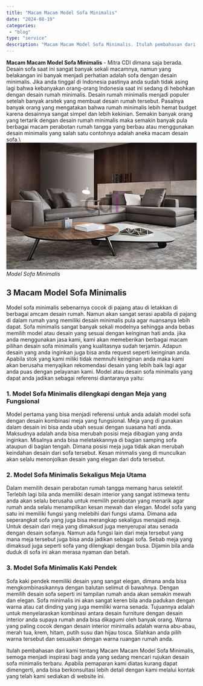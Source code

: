 ```yaml
---
title: "Macam Macam Model Sofa Minimalis"
date: "2024-08-19"
categories:
 - "blog"
type: "service"
description: "Macam Macam Model Sofa Minimalis. Itulah pembahasan dari kami tentang Macam Macam Model Sofa Minimalis, semoga menjadi inspirasi bagi anda yang sedang menca..."
---
```


**Macam Macam Model Sofa Minimalis** - Mitra CDI dimana saja berada. Desain sofa saat ini sangat banyak sekali macamnya, namun yang belakangan ini banyak menjadi perhatian adalah sofa dengan desain minimalis. Jika anda tinggal di Indonesia pastinya anda sudah tidak asing lagi bahwa kebanyakan orang-orang Indonesia saat ini sedang di hebohkan dengan desain rumah minimalis. Desain rumah minimalis menjadi populer setelah banyak arsitek yang membuat desain rumah tersebut. Pasalnya banyak orang yang mengatakan bahwa rumah minimalis lebih hemat budget karena desainnya sangat simpel dan lebih kekinian. Semakin banyak orang yang tertarik dengan desain rumah minimalis maka semakin banyak pula berbagai macam perabotan rumah tangga yang berbau atau menggunakan desain minimalis yang salah satu contohnya adalah aneka macam desain sofa.\\
![Macam Macam Model Sofa Minimalis](/images/blog/desain-sofa-minimalis.jpg)
*Model Sofa Minimalis*

## 3 Macam Model Sofa Minimalis

Model sofa minimalis sebenarnya cocok di pajang atau di letakkan di berbagai amcam desain rumah. Namun akan sangat serasi apabila di pajang di dalam rumah yang memiliki desain minimalis pula agar nuansanya lebih dapat. Sofa minimalis sangat banyak sekali modelnya sehingga anda bebas memilih model atau desain yang sesuai dengan keinginan hati anda. jika anda menggunakan jasa kami, kami akan memeberikan berbagai macam pilihan desain sofa minimalis yang kualitasnya sudah terjamin. Adapun desain yang anda inginkan juga bisa anda request seperti keinginan anda. Apabila stok yang kami miliki tidak memnuhi keinginan anda maka kami akan berusaha menyajikan rekomendasi desain yang lebih baik lagi agar anda puas dengan pelayanan kami. Model atau desain sofa minimalis yang dapat anda jadikan sebagai referensi diantaranya yaitu:
### 1\. Model Sofa Minimalis dilengkapi dengan Meja yang Fungsional

Model pertama yang bisa menjadi referensi untuk anda adalah model sofa dengan desain kombinasi meja yang fungsional. Meja yang di gunakan dalam desain ini bisa anda ubah sesuai dengan suasana hati anda. Maksudnya adalah anda bisa merubah posisi meja dibagian yang anda inginkan. Misalnya anda bisa meletakkannya di bagian samping sofa ataupun di bagian tengah. Dimana posisi meja juga tidak akan merubah keindahan desain dari sofa tersebut. Kesan minmalis yang di munculkan akan selalu menonjolkan desain yang elegan dari dofa tersebut.

### 2\. Model Sofa Minimalis Sekaligus Meja Utama

Dalam memilih desain perabotan rumah tangga memang harus selektif. Terlebih lagi bila anda memiliki desain interior yang sangat istimewa tentu anda akan selalu berusaha untuk memilih perabotan yang menarik agar rumah anda selalu menampilkan kesan mewah dan elegan. Model sofa yang satu ini memiliki fungsi yang melebihi dari fungsi utama. Dimana ada seperangkat sofa yang juga bisa merangkap sekaligus menajadi meja. Untuk desain dari meja yang dimaksud juga menyerupai atau senada dengan desain sofanya. Namun ada fungsi lain dari meja tersebut yang mana meja tersebut juga bisa anda jadikan sebagai sofa. Sebab meja yang dimaksud juga seperti sofa yang dilengkapi dengan busa. Dijamin bila anda duduk di sofa ini akan merasa nyaman dan betah.

### 3\. Model Sofa Minimalis Kaki Pendek

Sofa kaki pendek memiliki desain yang sangat elegan, dimana anda bisa mengkombinasikannya dengan balutan selimut di bawahnya. Dengan memilih desain sofa seperti ini tampilan rumah anda akan semakin mewah dan elegan. Sofa minimalis ini akan sangat keren bila anda padukan dengan warna atau cat dinding yang juga memiliki warna senada. Tujuannya adalah untuk menyelaraskan kombinasi antara desain furniture dengan desain interior anda supaya rumah anda bisa dikagumi oleh banyak orang. Warna yang paling cocok dengan desain interior minimalis adalah warna abu-abau, merah tua, krem, hitam, putih susu dan hijau tosca. Silahkan anda pilih warna tersebut dan sesuaikan dengan warna ruangan rumah anda.

Itulah pembahasan dari kami tentang Macam Macam Model Sofa Minimalis, semoga menjadi inspirasi bagi anda yang sedang mencari rujukan desain sofa minimalis terbaru. Apabila pemaparan kami diatas kurang dapat dimengerti, anda bisa berkonsultasi lebih detail dengan kami melalui kontak yang telah kami sediakan di website ini.

